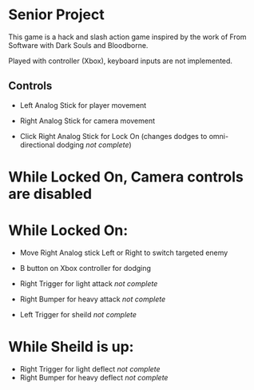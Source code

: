 # Senior Project

This game is a hack and slash action game inspired by the work of From Software with Dark Souls and Bloodborne.

Played with controller (Xbox), keyboard inputs are not implemented.

## Controls

- Left Analog Stick for player movement
- Right Analog Stick for camera movement

- Click Right Analog Stick for Lock On (changes dodges to omni-directional dodging *not complete*)
# While Locked On, Camera controls are disabled
# While Locked On:
- Move Right Analog stick Left or Right to switch targeted enemy

- B button on Xbox controller for dodging
- Right Trigger for light attack *not complete*
- Right Bumper for heavy attack *not complete*

- Left Trigger for sheild *not complete* 
# While Sheild is up: 
- Right Trigger for light deflect *not complete*
- Right Bumper for heavy deflect *not complete*


